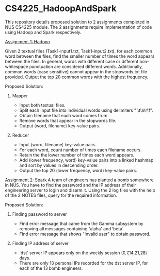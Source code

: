 # CS4225_HadoopAndSpark
This repository details proposed solution to 2 assignments completed in NUS CS4225 module. The 2 assignments require implementation of code using Hadoop and Spark respectively.

<ins>Assignment 1: Hadoop</ins>

Given 2 textual files (Task1-input1.txt, Task1-input2.txt), for each common word between the files, find the smaller number of times the word appears between the files. In general, words with different case or different non-whitespace punctuation are considered different words. Additionally, common words (case sensitive) cannot appear in the stopwords.txt file provided. Output the top 20 common words with the highest frequency. 

Proposed Solution:
1. Mapper
   - Input both textual files.
   - Split each input file into individual words using delimiters " \t\n\r\f".
   - Obtain filename that each word comes from.
   - Remove words that appear in the stopwords file.
   - Output (word, filename) key-value pairs.
   
2. Reducer
   - Input (word, filename) key-value pairs.
   - For each word, count number of times each filename occurs.
   - Retain the the lower number of times each word appears.
   - Add (lower frequency, word) key-value pairs into a linked hashmap and sort by values in descending order.
   - Output the top 20 (lower frequency, word) key-value pairs.

<ins>Assignment 2: Spark</ins>
A team of engineers has planted a bomb somewhere in NUS. You have to find the password and the IP address of their engineering server to login and disarm it. Using the 2 log files with the help of the 2 NOTES files, query for the required information.

Proposed Solution:
1. Finding password to server
   - Find error message that came from the Gamma subsystem by removing all messages containing 'alpha' and 'beta'.
   - Find error message that shows "Invalid user" to obtain password.
   
2. Finding IP address of server
   - 'dst' server IP appears only on the weekly session (0,7,14,21,28) days. 
   - There are only 13 personal IPs recorded for the dst server IP, for each of the 13 bomb engineers.
